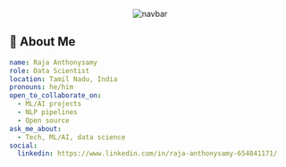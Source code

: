 <p align="center">
  <img src="https://capsule-render.vercel.app/api?type=waving&color=auto&height=140&section=header&text=Hey%2C+I'm+Raja+Anthonysamy!&fontSize=40" alt="navbar"/>
</p>

## 👋 About Me
```yaml
name: Raja Anthonysamy
role: Data Scientist
location: Tamil Nadu, India
pronouns: he/him
open_to_collaborate_on:
  - ML/AI projects
  - NLP pipelines
  - Open source
ask_me_about:
  - Tech, ML/AI, data science
social:
  linkedin: https://www.linkedin.com/in/raja-anthonysamy-654841171/
